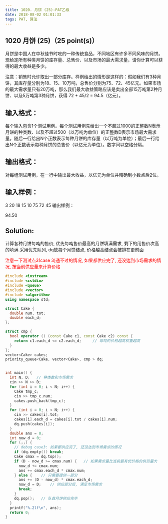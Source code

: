 ```yaml
---
title: 1020. 月饼 (25)-PAT乙级
date: 2018-08-02 01:01:33
tags: PAT, 算法
---
```


## 1020 月饼 (25)（25 point(s)）

月饼是中国人在中秋佳节时吃的一种传统食品，不同地区有许多不同风味的月饼。现给定所有种类月饼的库存量、总售价、以及市场的最大需求量，请你计算可以获得的最大收益是多少。

注意：销售时允许取出一部分库存。样例给出的情形是这样的：假如我们有3种月饼，其库存量分别为18、15、10万吨，总售价分别为75、72、45亿元。如果市场的最大需求量只有20万吨，那么我们最大收益策略应该是卖出全部15万吨第2种月饼、以及5万吨第3种月饼，获得 72 + 45/2 = 94.5（亿元）。

## 输入格式：

每个输入包含1个测试用例。每个测试用例先给出一个不超过1000的正整数N表示月饼的种类数、以及不超过500（以万吨为单位）的正整数D表示市场最大需求量。随后一行给出N个正数表示每种月饼的库存量（以万吨为单位）；最后一行给出N个正数表示每种月饼的总售价（以亿元为单位）。数字间以空格分隔。

## 输出格式：

对每组测试用例，在一行中输出最大收益，以亿元为单位并精确到小数点后2位。

## 输入样例：

3 20
18 15 10
75 72 45
输出样例：

94.50

## Solution:
计算各种月饼每吨的售价, 优先每吨售价最高的月饼填满需求, 剩下的用售价次高的填满
采用优先队列, dq放每个月饼结点, 价格越高结点会被排在更前面

<span style="color:red">注意一下测试点3(case 3)通不过的情况, 如果都供应完了, 还没达到市场需求的情况, 按当前供应量来计算价格</span>

```cpp
#include <iostream>
#include <cstdio>
#include <queue>
#include <vector>
#include <algorithm>
using namespace std;

struct Cake {
  double num, tot;
  double each_d;
};

struct cmp {
  bool operator () (const Cake c1, const Cake c2) const {
    return c1.each_d <= c2.each_d;     // 每吨的价格越高权重越高
  }
};
vector<Cake> cakes;
priority_queue<Cake, vector<Cake>, cmp > dq;


int main() {
  int N, D;   // 种类数和市场需求
  cin >> N >> D;
  for (int i = 0; i < N; i++) {
    Cake tmp_c;
    cin >> tmp_c.num;
    cakes.push_back(tmp_c);
  }
  for (int i = 0; i < N; i++) {
    cin >> cakes[i].tot;
    cakes[i].each_d = cakes[i].tot / cakes[i].num;
    dq.push(cakes[i]);
  }
  double ans = 0;
  int now_d = 0;
  for (;;) {
    // debug case3: 如果都供应完了, 还没达到市场需求的情况
    if (dq.empty()) break;
    Cake cmax = dq.top();
    if (D - now_d >= cmax.num) {   // 如果需求量比当前最有优价格的供货量大
      now_d += cmax.num;
      ans += cmax.each_d * cmax.num;
    } else {    // 只需要提供一部分
      ans += (D - now_d) * cmax.each_d;
      now_d = D;    // 供应部分后, 满足市场需求
      break;
    }
    dq.pop();   // 队首月饼供应完毕
  }
  printf("%.2lf\n", ans);
  return 0;
}
```
